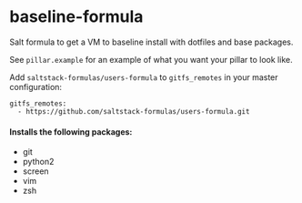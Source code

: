 # baseline-formula

Salt formula to get a VM to baseline install with dotfiles and base packages.

See `pillar.example` for an example of what you want your pillar to look like.

Add `saltstack-formulas/users-formula` to `gitfs_remotes` in your master
configuration:

```
gitfs_remotes:
  - https://github.com/saltstack-formulas/users-formula.git
```

#### Installs the following packages:

* git
* python2
* screen
* vim
* zsh
